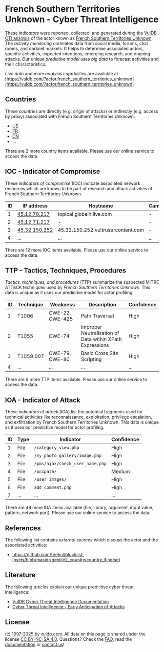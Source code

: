 # French Southern Territories Unknown - Cyber Threat Intelligence

These _indicators_ were reported, collected, and generated during the [VulDB CTI analysis](https://vuldb.com/?kb.cti) of the actor known as [French Southern Territories Unknown](https://vuldb.com/?actor.french_southern_territories_unknown). The _activity monitoring_ correlates data from social media, forums, chat rooms, and darknet markets. It helps to determine associated actors, specific activities, expected intentions, emerging research, and ongoing attacks. Our unique _predictive model_ uses _big data_ to forecast activities and their characteristics.

_Live data_ and more _analysis capabilities_ are available at [https://vuldb.com/?actor.french_southern_territories_unknown](https://vuldb.com/?actor.french_southern_territories_unknown)

## Countries

These _countries_ are directly (e.g. origin of attacks) or indirectly (e.g. access by proxy) associated with French Southern Territories Unknown:

* [US](https://vuldb.com/?country.us)
* [FR](https://vuldb.com/?country.fr)
* [CN](https://vuldb.com/?country.cn)
* ...

There are 2 more country items available. Please use our online service to access the data.

## IOC - Indicator of Compromise

These _indicators of compromise_ (IOC) indicate associated network resources which are known to be part of research and attack activities of French Southern Territories Unknown.

ID | IP address | Hostname | Campaign | Confidence
-- | ---------- | -------- | -------- | ----------
1 | [45.12.70.217](https://vuldb.com/?ip.45.12.70.217) | topical.globalhilive.com | - | High
2 | [45.12.71.217](https://vuldb.com/?ip.45.12.71.217) | - | - | High
3 | [45.32.150.252](https://vuldb.com/?ip.45.32.150.252) | 45.32.150.252.vultrusercontent.com | - | Medium
4 | ... | ... | ... | ...

There are 12 more IOC items available. Please use our online service to access the data.

## TTP - Tactics, Techniques, Procedures

_Tactics, techniques, and procedures_ (TTP) summarize the suspected MITRE ATT&CK techniques used by _French Southern Territories Unknown_. This data is unique as it uses our predictive model for actor profiling.

ID | Technique | Weakness | Description | Confidence
-- | --------- | -------- | ----------- | ----------
1 | T1006 | CWE-22, CWE-425 | Path Traversal | High
2 | T1055 | CWE-74 | Improper Neutralization of Data within XPath Expressions | High
3 | T1059.007 | CWE-79, CWE-80 | Basic Cross Site Scripting | High
4 | ... | ... | ... | ...

There are 6 more TTP items available. Please use our online service to access the data.

## IOA - Indicator of Attack

These _indicators of attack_ (IOA) list the potential fragments used for technical activities like reconnaissance, exploitation, privilege escalation, and exfiltration by French Southern Territories Unknown. This data is unique as it uses our predictive model for actor profiling.

ID | Type | Indicator | Confidence
-- | ---- | --------- | ----------
1 | File | `/category_view.php` | High
2 | File | `/my_photo_gallery/image.php` | High
3 | File | `/pms/ajax/check_user_name.php` | High
4 | File | `/uncpath/` | Medium
5 | File | `/user_images/` | High
6 | File | `add_comment.php` | High
7 | ... | ... | ...

There are 49 more IOA items available (file, library, argument, input value, pattern, network port). Please use our online service to access the data.

## References

The following list contains _external sources_ which discuss the actor and the associated activities:

* https://github.com/firehol/blocklist-ipsets/blob/master/geolite2_country/country_tf.netset

## Literature

The following _articles_ explain our unique predictive cyber threat intelligence:

* [VulDB Cyber Threat Intelligence Documentation](https://vuldb.com/?kb.cti)
* [Cyber Threat Intelligence - Early Anticipation of Attacks](https://www.scip.ch/en/?labs.20201022)

## License

(c) [1997-2025](https://vuldb.com/?kb.changelog) by [vuldb.com](https://vuldb.com/?kb.about). All data on this page is shared under the license [CC BY-NC-SA 4.0](https://creativecommons.org/licenses/by-nc-sa/4.0/). Questions? Check the [FAQ](https://vuldb.com/?kb.faq), read the [documentation](https://vuldb.com/?kb) or [contact us](https://vuldb.com/?contact)!
